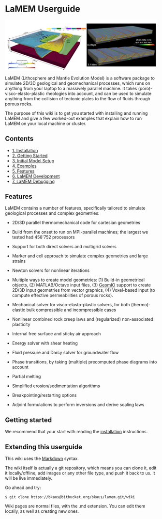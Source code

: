 # LaMEM Userguide
  
 ![Getting Started](../assets/Pictures/LaMEM_overview.png)
    
  LaMEM (Lithosphere and Mantle Evolution Model) is a software package to simulate 2D/3D geological and geomechanical processes, which runs on anything from your laptop to a massively parallel machine. It takes (poro)-visco-elasto-plastic rheologies into account, and can be used to simulate anything from the collision of tectonic plates to the flow of fluids through porous rocks. 

  The purpose of this wiki is to get you started with installing and running LaMEM and give a few worked-out examples that explain how to run LaMEM on your local machine or cluster.
  
## Contents

* [1. Installation](Installation.md) 
* [2. Getting Started](GettingStarted.md)
* [3. Initial Model Setup](InitialModelSetup.md)
* [4. Examples](Examples.md)
* [5. Features](Features.md)
* [6. LaMEM Development](LaMEM_Development.md)
* [7. LaMEM Debugging](Debugging.md)


## Features
LaMEM contains a number of features, specifically tailored to simulate geological processes and complex geometries:

* 2D/3D parallel thermomechanical code for cartesian geometries

* Build from the onset to run on MPI-parallel machines; the largest we tested had 458'752 processors
  
* Support for both direct solvers and multigrid solvers

* Marker and cell approach to simulate complex geometries and large strains

* Newton solvers for nonlinear iterations 

* Multiple ways to create model geometries: 
   (1) Build-in geometrical objects,
   (2) MATLAB/Octave input files, 
   (3) [GeomIO](https://geomio.bitbucket.io) support to create 2D/3D input geometries from vector graphics,
   (4) Voxel-based input (to compute effective permeabilities of porous rocks).

* Mechanical solver for visco-elasto-plastic solvers, for both (thermo)-elastic bulk compressible and incompressible cases
  
* Nonlinear combined rock creep laws and (regularized) non-associated plasticity

* Internal free surface and sticky air approach

* Energy solver with shear heating

* Fluid pressure and Darcy solver for groundwater flow

* Phase transitions, by taking (multiple) precomputed phase diagrams into account

* Partial melting

* Simplified erosion/sedimentation algorithms

* Breakpointing/restarting options

* Adjoint formulations to perform inversions and derive scaling laws 

## Getting started

We recommend that your start with reading the [installation](Installation.md) instructions.

## Extending this userguide

This wiki uses the [Markdown](http://daringfireball.net/projects/markdown/) syntax.

The wiki itself is actually a git repository, which means you can clone it, edit it locally/offline, add images or any other file type, and push it back to us. It will be live immediately.

Go ahead and try:

```
$ git clone https://bkaus@bitbucket.org/bkaus/lamem.git/wiki
```

Wiki pages are normal files, with the .md extension. You can edit them locally, as well as creating new ones. 